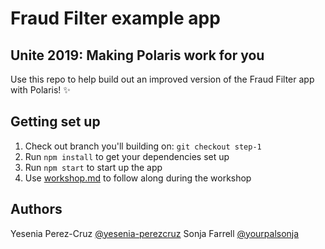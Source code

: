 # Fraud Filter example app
## Unite 2019: Making Polaris work for you

Use this repo to help build out an improved version of the Fraud Filter app with Polaris! ✨

## Getting set up

1. Check out branch you'll building on: `git checkout step-1`  
2. Run `npm install` to get your dependencies set up
3. Run `npm start` to start up the app
4. Use [workshop.md](/workshop.md) to follow along during the workshop

## Authors
Yesenia Perez-Cruz [@yesenia-perezcruz](https://github.com/yesenia-perezcruz)
Sonja Farrell [@yourpalsonja](https://github.com/yourpalsonja)
